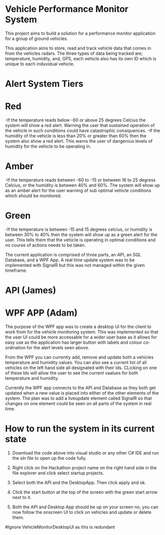 # Vehicle Performance Monitor System

This project aims to build a solution for a performance monitor application for a group of ground vehicles.

This application aims to store, read and track vehicle data that comes in from the vehicles radars. The three types of data being tracked are; temperature, humidity, and, GPS, each vehicle also has its own ID which is unique to each induvidual vehicle. 

# Alert System Tiers
# Red
-If the temperature reads below -60 or above 25 degrees Celcius the system will show a red alert. Warning the user that sustained operation of the vehicle in such conditions could have catastrophic consiquences. 
-If the humidity of the vehicle is less than 20% or greater than 60% then the system also show a red alert. This warns the user of dangerous levels of humidity for the vehicle to be operating in. 

# Amber 
-If the temperature reads between -60 to -15 or between 16 to 25 degress Celcius, or the humidity is between 40% and 60%. The system will show up as an amber alert for the user warning of sub optimal vehicle conditions which should be monitored. 

# Green
-If the temperature is between -15 and 15 degrees celcius, or humidity is between 30% to 40% then the system will show up as a green alert for the user. This tells them that the vehicle is operating in optimal conditions and no course of actions needs to be taken.

The current application is comprised of three parts, an API, an SQL Database, and a WPF App. A real time update system was to be implemented with SignalR but this was not managed within the given timeframe.

# API (James)



# WPF APP (Adam)
The purpose of the WPF app was to create a desktop UI for the client to work from for the vehicle monitoring system. This was implemented so that the user UI could be more accessable for a wider user base as it allows for easy use as the application  has larger button with labels and colour co-ordination for the alert levels seen above. 

From the WPF you can currently add, remove and update both a vehicles temperature and humidity values. You can also see a current list of all vehicles on the left hand side all designated with their Ids. CLicking on one of these Ids will allow the user to see the current vaalues for both temperature and humidity.

Currently the WPF app connects to the API and Database as they both get updated when a new value is placed into either of the other elements of the system. The plan was to add a liveupdate element called SignalR so that changes on one element could be seen on all parts of the system in real time.

# How to run the system in its current state

1. Download the code above into visual studio or any other C# IDE and run the sln file to open up the code fully.

2. Right click on the Hackathon project name on the right hand side in the file explorer and click select startup projects. 

3. Select both the API and the DesktopApp. Then click apply and ok.

4. Click the start button at the top of the screen with the green start arrow next to it.

5. Both the API and Desktop App should be up on your screen no, you can now follow the onscreen UI to click on vehicles and update or delete them.  


#Ignore VehicleMonitorDesktopUI as this is redundant



